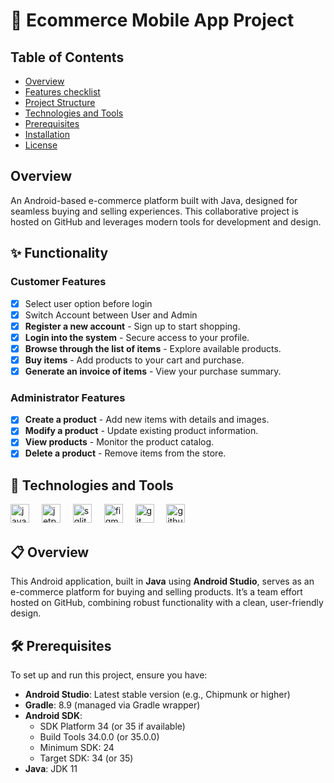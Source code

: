 # 🛒 Ecommerce Mobile App Project

## Table of Contents
- [Overview](#overview)
- [Features checklist](#features-checklist)
- [Project Structure](#project-structure)
- [Technologies and Tools](#technologies-and-tools)
- [Prerequisites](#prerequisites)
- [Installation](#installation)
- [License](#license)

## Overview
An Android-based e-commerce platform built with Java, designed for seamless buying and selling experiences. This collaborative project is hosted on GitHub and leverages modern tools for development and design.

## ✨ Functionality

### Customer Features
- [x] Select user option before login
- [x] Switch Account between User and Admin
- [x] **Register a new account** - Sign up to start shopping.
- [x] **Login into the system** - Secure access to your profile.
- [x] **Browse through the list of items** - Explore available products.
- [x] **Buy items** - Add products to your cart and purchase.
- [x] **Generate an invoice of items** - View your purchase summary.

### Administrator Features
- [x] **Create a product** - Add new items with details and images.
- [x] **Modify a product** - Update existing product information.
- [x] **View products** - Monitor the product catalog.
- [x] **Delete a product** - Remove items from the store.

## 🚀 Technologies and Tools
<div align="left">
  <img src="https://cdn.jsdelivr.net/gh/devicons/devicon/icons/java/java-original.svg" height="30" alt="java logo"  />
  <img width="12" />
  <img src="https://cdn.jsdelivr.net/gh/devicons/devicon/icons/androidstudio/androidstudio-original.svg" height="30" alt="jetpackcompose logo"  />
  <img width="12" />
  <img src="https://cdn.jsdelivr.net/gh/devicons/devicon/icons/sqlite/sqlite-original.svg" height="30" alt="sqlite logo"  />
  <img width="12" />
  <img src="https://cdn.jsdelivr.net/gh/devicons/devicon/icons/figma/figma-original.svg" height="30" alt="figma logo"  />
  <img width="12" />
  <img src="https://cdn.jsdelivr.net/gh/devicons/devicon/icons/git/git-original.svg" height="30" alt="git logo"  />
  <img width="12" />
  <img src="https://skillicons.dev/icons?i=github" height="30" alt="github logo"  />
  <img width="12" />
</div>

## 📋 Overview

This Android application, built in **Java** using **Android Studio**, serves as an e-commerce platform for buying and selling products. It’s a team effort hosted on GitHub, combining robust functionality with a clean, user-friendly design.

## 🛠️ Prerequisites

To set up and run this project, ensure you have:

- **Android Studio**: Latest stable version (e.g., Chipmunk or higher)
- **Gradle**: 8.9 (managed via Gradle wrapper)
- **Android SDK**:
    - SDK Platform 34 (or 35 if available)
    - Build Tools 34.0.0 (or 35.0.0)
    - Minimum SDK: 24
    - Target SDK: 34 (or 35)
- **Java**: JDK 11

